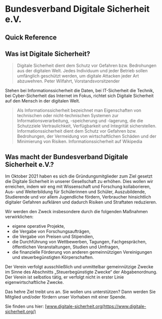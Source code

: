 # Bundesverband Digitale Sicherheit e.V.

## Quick Reference

## Was ist Digitale Sicherheit?

> Digitale Sicherheit dient dem Schutz vor Gefahren bzw. Bedrohungen aus der digitalen Welt. Jedes Individuum und jeder Betrieb sollen umfänglich geschützt werden, um digitale Attacken jeder Art abzuwehren.
> Peter Wilfahrt, Vorstandsvorsitzender

Stehen bei Informationssicherheit die Daten, bei IT-Sicherheit die Technik, bei Cyber-Sicherheit das Internet im Fokus, richtet sich Digitale Sicherheit auf den Mensch in der digitalen Welt.

> Als Informationssicherheit bezeichnet man Eigenschaften von technischen oder nicht-technischen Systemen zur Informationsverarbeitung, -speicherung und -lagerung, die die Schutzziele Vertraulichkeit, Verfügbarkeit und Integrität sicherstellen. Informationssicherheit dient dem Schutz vor Gefahren bzw. Bedrohungen, der Vermeidung von wirtschaftlichen Schäden und der Minimierung von Risiken.
> Informationssicherheit auf Wikipedia

## Was macht der Bundesverband Digitale Sicherheit e.V.?
Im Oktober 2021 haben es sich die Gründungsmitglieder zum Ziel gesetzt die Digitale Sicherheit in unserer Gesellschaft zu erhöhen. Dies wollen wir erreichen, indem wir eng mit Wissenschaft und Forschung kollaborieren, Aus- und Weiterbildung für Schülerinnen und Schüler, Auszubildende, Studierende und vor allem Jugendliche fördern, Verbraucher hinsichtlich digitaler Gefahren aufklären und dadurch Risiken und Straftaten reduzieren.

Wir werden den Zweck insbesondere durch die folgenden Maßnahmen verwirklichen:
* eigene operative Projekte,
* die Vergabe von Forschungsaufträgen,
* die Vergabe von Preisen und Stipendien,
* die Durchführung von Wettbewerben, Tagungen, Fachgesprächen, öffentlichen Veranstaltungen, Studien und Umfragen,
* die finanzielle Förderung von anderen gemeinnützigen Vereinigungen und steuerbegünstigten Körperschaften.

Der Verein verfolgt ausschließlich und unmittelbar gemeinnützige Zwecke im Sinne des Abschnitts „Steuerbegünstigte Zwecke“ der Abgabenordnung. Der Verein ist selbstlos tätig, er verfolgt nicht in erster Linie eigenwirtschaftliche Zwecke.

Das hehre Ziel treibt uns an. Sie wollen uns unterstützen? Dann werden Sie Mitglied und/oder fördern unser Vorhaben mit einer Spende.

Sie finden uns hier: [www.digitale-sicherheit.org(https://www.digitale-sicherheit.org/)
